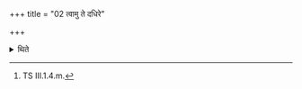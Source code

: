 +++
title = "02 त्वामु ते दधिरे"

+++

<details><summary>थिते</summary>

2. With tvāmu te dadhire havyavāham...[^1] he offers (ghee) on the omentum by means of the spoon.  


[^1]: TS III.1.4.m.  

[^2]: Cf. TS III.1.5.2.
</details>
